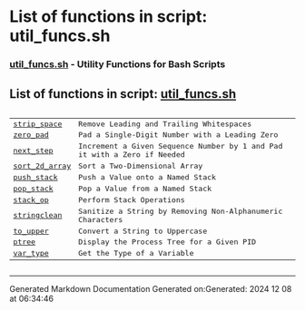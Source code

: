# List of functions in script: util_funcs.sh

### [util_funcs.sh](/scripts/util_funcs.sh.md) - Utility Functions for Bash Scripts

## List of functions in script: [util_funcs.sh](scripts/util_funcs.sh.md)

<pre><table>
<tr><td><a href="functions/strip_space.md">strip_space</a></td><td>Remove Leading and Trailing Whitespaces</td></tr>
<tr><td><a href="functions/zero_pad.md">zero_pad</a></td><td>Pad a Single-Digit Number with a Leading Zero</td></tr>
<tr><td><a href="functions/next_step.md">next_step</a></td><td>Increment a Given Sequence Number by 1 and Pad it with a Zero if Needed</td></tr>
<tr><td><a href="functions/sort_2d_array.md">sort_2d_array</a></td><td>Sort a Two-Dimensional Array</td></tr>
<tr><td><a href="functions/push_stack.md">push_stack</a></td><td>Push a Value onto a Named Stack</td></tr>
<tr><td><a href="functions/pop_stack.md">pop_stack</a></td><td>Pop a Value from a Named Stack</td></tr>
<tr><td><a href="functions/stack_op.md">stack_op</a></td><td>Perform Stack Operations</td></tr>
<tr><td><a href="functions/stringclean.md">stringclean</a></td><td>Sanitize a String by Removing Non-Alphanumeric Characters</td></tr>
<tr><td><a href="functions/to_upper.md">to_upper</a></td><td>Convert a String to Uppercase</td></tr>
<tr><td><a href="functions/ptree.md">ptree</a></td><td>Display the Process Tree for a Given PID</td></tr>
<tr><td><a href="functions/var_type.md">var_type</a></td><td>Get the Type of a Variable</td></tr>
</table></pre>

---
Generated Markdown Documentation
Generated on:Generated: 2024 12 08 at 06:34:46
